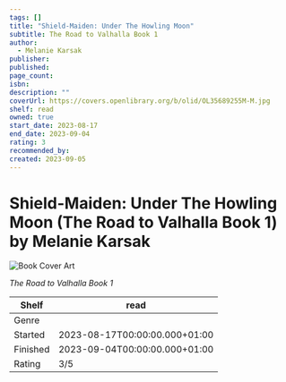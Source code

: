 ```yaml
---
tags: []
title: "Shield-Maiden: Under The Howling Moon"
subtitle: The Road to Valhalla Book 1
author:
  - Melanie Karsak
publisher:
published:
page_count:
isbn:
description: ""
coverUrl: https://covers.openlibrary.org/b/olid/OL35689255M-M.jpg
shelf: read
owned: true
start_date: 2023-08-17
end_date: 2023-09-04
rating: 3
recommended_by:
created: 2023-09-05
---
```


# Shield-Maiden: Under The Howling Moon (The Road to Valhalla Book 1) by Melanie Karsak

![Book Cover Art](https://covers.openlibrary.org/b/olid/OL35689255M-M.jpg)

_The Road to Valhalla Book 1_

| Shelf | read |
| --- | --- |
| Genre |  |
| Started | 2023-08-17T00:00:00.000+01:00 |
| Finished | 2023-09-04T00:00:00.000+01:00 |
| Rating | 3/5 |

